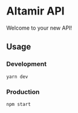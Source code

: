 # Altamir API

Welcome to your new API!

## Usage

### Development

```cli
yarn dev
```

### Production

```cli
npm start
```
